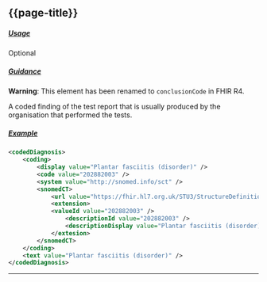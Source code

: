 ## {{page-title}}

<h5><ins>Usage</ins></h5>

<span class="mro-circle optional" title="optional"></span> Optional


<h5><ins>Guidance</ins></h5>


<div class="nhsd-a-box nhsd-a-box--bg-light-yellow nhsd-!t-margin-bottom-6 nhsd-t-body">
    <b>Warning</b>: This element has been renamed to <code>conclusionCode</code> in FHIR R4.
</div>

A coded finding of the test report that is usually produced by the organisation that performed the tests.

<h5><ins>Example</ins></h5>

```xml
<codedDiagnosis>
    <coding>
        <display value="Plantar fasciitis (disorder)" />
        <code value="202882003" />
        <system value="http://snomed.info/sct" />
        <snomedCT>
            <url value="https://fhir.hl7.org.uk/STU3/StructureDefinition/Extension-coding-sctdescid" />
            <extension>
            <valueId value="202882003" />
                <descriptionId value="202882003" />
                <descriptionDisplay value="Plantar fasciitis (disorder)" />
            </extesion>
        </snomedCT>
    </coding>
    <text value="Plantar fasciitis (disorder)" />
</codedDiagnosis>
```

---
